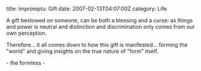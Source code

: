 title: Impromptu: Gift
date: 2007-02-13T04:07:00Z
category: Life

A gift bestowed on someone, can be both a blessing and a curse: as things and power is neutral and distinction and discrimination only comes from our own perception.

Therefore… it all comes down to how this gift is manifested… forming the "world" and giving insights on the true nature of "form" itself.

\- the formless -
